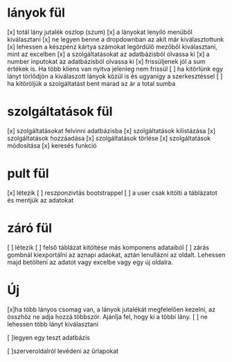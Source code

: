# lányok fül
[x] totál lány jutalék oszlop (szum)
[x] a lányokat lenyíló menüből kiválasztani
[x] ne legyen benne a dropdownban az akit már kiválasztottunk 
[x] lehessen a készpénz kártya számokat legördülő mezőből kiválasztani, mint az excelben
[x] a szolgáltatásokat az adatbázisból olvassa ki
[x] a number inputokat az adatbázisból olvassa ki
[x] frissüljenek jól a sum értékek is. Ha több kliens van nyitva jelenleg nem frissül
[ ] ha kitörlünk egy lányt törlődjön a kiválaszott lányok közül is és ugyanígy a szerkesztéssel
[ ] ha kitöröljük a szolgáltatást bent marad az ár a total sumba 

# szolgáltatások fül
[x] szolgáltatásokat felvinni adatbázisba
[x] szolgáltatások kilistázása
[x] szolgáltatások hozzáadása
[x] szolgáltatások törlése
[x] szolgáltatások módosítása
[x] keresés funkció 

# pult fül
[x] létezik
[ ] reszponzivtás bootstrappel
[ ] a user csak kitölti a táblázatot és mentjük az adatokat

# záró fül
[ ] létezik
[ ] felső táblázat kitöltése más komponens adataiból
[ ] zárás gombnál kiexportálni az aznapi adaokat, aztán lenullázni az oldalt. Lehessen majd betölteni az adatot vagy excelbe vagy egy új oldalra.

# Új
[x]ha több lányos csomag van, a lányok jutalékát megfelelően kezelni, az összhöz ne adja hozzá többször. Ajánlja fel, hogy ki a többi lány.
    [ ] ne lehessen több lányt kiválasztani
    

[ ]legyen egy teszt adatbázis

[ ]szerveroldalról levédeni az űrlapokat
